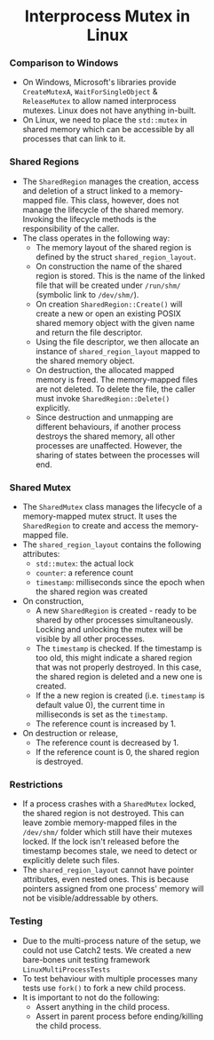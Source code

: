 <div style="margin-left: auto; margin-right: auto; width: 70%;">
<h1 style="text-align: center;">Interprocess Mutex in Linux</h1>

### Comparison to Windows
* On Windows, Microsoft's libraries provide `CreateMutexA`, `WaitForSingleObject` & `ReleaseMutex` to allow named interprocess mutexes. Linux does not have anything in-built.
* On Linux, we need to place the `std::mutex` in shared memory which can be accessible by all processes that can link to it.

### Shared Regions
* The `SharedRegion` manages the creation, access and deletion of a struct linked to a memory-mapped file. This class, however, does not manage the lifecycle of the shared memory. Invoking the lifecycle methods is the responsibility of the caller.
* The class operates in the following way:
    * The memory layout of the shared region is defined by the struct `shared_region_layout`.
    * On construction the name of the shared region is stored. This is the name of the linked file that will be created under `/run/shm/` (symbolic link to `/dev/shm/`).
    * On creation `SharedRegion::Create()` will create a new or open an existing POSIX shared memory object with the given name and return the file descriptor.
    * Using the file descriptor, we then allocate an instance of `shared_region_layout` mapped to the shared memory object.
    * On destruction, the allocated mapped memory is freed. The memory-mapped files are not deleted. To delete the file, the caller must invoke `SharedRegion::Delete()` explicitly.
    * Since destruction and unmapping are different behaviours, if another process destroys the shared memory, all other processes are unaffected. However, the sharing of states between the processes will end.

### Shared Mutex
* The `SharedMutex` class manages the lifecycle of a memory-mapped mutex struct. It uses the `SharedRegion` to create and access the memory-mapped file.
* The `shared_region_layout` contains the following attributes:
    * `std::mutex`: the actual lock
    * `counter`: a reference count
    * `timestamp`: milliseconds since the epoch when the shared region was created
* On construction,
    * A new `SharedRegion` is created - ready to be shared by other processes simultaneously. Locking and unlocking the mutex will be visible by all other processes.
    * The `timestamp` is checked. If the timestamp is too old, this might indicate a shared region that was not properly destroyed. In this case, the shared region is deleted and a new one is created.
    * If the a new region is created (i.e. `timestamp` is default value 0), the current time in milliseconds is set as the `timestamp`.
    * The reference count is increased by 1.
* On destruction or release,
    * The reference count is decreased by 1.
    * If the reference count is 0, the shared region is destroyed.

### Restrictions
* If a process crashes with a `SharedMutex` locked, the shared region is not destroyed. This can leave zombie memory-mapped files in the `/dev/shm/` folder which still have their mutexes locked. If the lock isn't released before the timestamp becomes stale, we need to detect or explicitly delete such files.
* The `shared_region_layout` cannot have pointer attributes, even nested ones. This is because pointers assigned from one process' memory will not be visible/addressable by others.

### Testing
* Due to the multi-process nature of the setup, we could not use Catch2 tests. We created a new bare-bones unit testing framework `LinuxMultiProcessTests`
* To test behaviour with multiple processes many tests use `fork()` to fork a new child process.
* It is important to not do the following:
    * Assert anything in the child process.
    * Assert in parent process before ending/killing the child process.

</div>